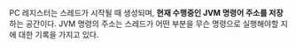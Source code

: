 PC 레지스터는 스레드가 시작될 때 생성되며, **현재 수행중인 JVM 명령어 주소를 저장**하는 공간이다.
JVM 명령의 주소는 스레드가 어떤 부분을 무슨 명령으로 실행해야할 지에 대한 기록을 가지고 있다.